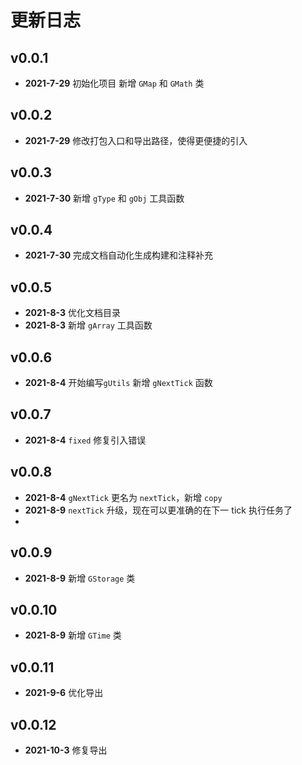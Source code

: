 # 更新日志

## v0.0.1

- **2021-7-29** 初始化项目 新增 `GMap` 和 `GMath` 类

## v0.0.2

- **2021-7-29** 修改打包入口和导出路径，使得更便捷的引入

## v0.0.3

- **2021-7-30** 新增 `gType` 和 `gObj` 工具函数

## v0.0.4

- **2021-7-30** 完成文档自动化生成构建和注释补充

## v0.0.5

- **2021-8-3** 优化文档目录
- **2021-8-3** 新增 `gArray` 工具函数

## v0.0.6

- **2021-8-4** 开始编写`gUtils` 新增 `gNextTick` 函数

## v0.0.7

- **2021-8-4** `fixed` 修复引入错误

## v0.0.8

- **2021-8-4** `gNextTick` 更名为 `nextTick`，新增 `copy`
- **2021-8-9** `nextTick` 升级，现在可以更准确的在下一 tick 执行任务了
-

## v0.0.9

- **2021-8-9** 新增 `GStorage` 类

## v0.0.10

- **2021-8-9** 新增 `GTime` 类

## v0.0.11

- **2021-9-6** 优化导出

## v0.0.12

- **2021-10-3** 修复导出
